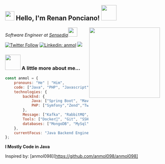 <h2><img src="https://emojis.slackmojis.com/emojis/images/1531849430/4246/blob-sunglasses.gif?1531849430" width="30"/> Hello, I'm Renan Ponciano! <img src="https://media.giphy.com/media/12oufCB0MyZ1Go/giphy.gif" width="50"></h2>
<img align='right' src="https://media.giphy.com/media/M9gbBd9nbDrOTu1Mqx/giphy.gif" width="230">
<p><em>Software Engineer at <a href="https://br.sensedia.com/">Sensedia</a><img src="https://media.giphy.com/media/WUlplcMpOCEmTGBtBW/giphy.gif" width="30"> 
</em></p>

[![Twitter Follow](https://img.shields.io/twitter/follow/misteranmol?label=Follow)](https://twitter.com/intent/follow?screen_name=Renan_Ponciano)
[![Linkedin: anmol](https://img.shields.io/badge/-anmol-blue?style=flat-square&logo=Linkedin&logoColor=white&link=https://www.linkedin.com/in/anmol-p-singh/)](https://www.linkedin.com/in/renan-ponciano/)
![](https://visitor-badge.glitch.me/badge?page_id=renanponcianop.renanponcianop)

### <img src="https://media.giphy.com/media/VgCDAzcKvsR6OM0uWg/giphy.gif" width="50"> A little more about me...  

```javascript
const anmol = {
    pronouns: "He" | "Him",
    code: ["Java", "PHP", "Javascript"],
    technologies: {
        backEnd: {
            Java: ["Spring Boot", "Maven", "Hibernate", "JPA", "JUnit","Mockito"],
            PHP: ["Symfony","Zend","Twig", "Blade"]
        },
        Message: ["Kafka", "RabbitMQ", "IBM MQ"]
        Tools: ["Docker🐳", "Git", "SSH"],
        databases: ["MongoDB", "MySql"],
    },
    currentFocus: "Java Backend Engineer"
};
```

**I Mostly Code in Java**

Inspired by: [anmol098](https://github.com/anmol098/anmol098]